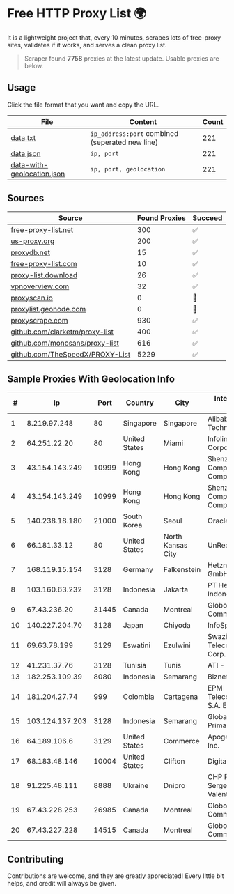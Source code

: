 
# Free HTTP Proxy List 🌍

It is a lightweight project that, every 10 minutes, scrapes lots of free-proxy sites, validates if it works, and serves a clean proxy list.


> Scraper found **7758** proxies at the latest update. Usable proxies are below.

## Usage

Click the file format that you want and copy the URL.


|File|Content|Count|
|----|-------|-----|
|[data.txt](https://raw.githubusercontent.com/themiralay/Proxy-List-World/master/data.txt)|`ip_address:port` combined (seperated new line)|221|
|[data.json](https://raw.githubusercontent.com/themiralay/Proxy-List-World/master/data.json)|`ip, port`|221|
|[data-with-geolocation.json](https://raw.githubusercontent.com/themiralay/Proxy-List-World/master/data-with-geolocation.json)|`ip, port, geolocation`|221|

## Sources

|Source|Found Proxies|Succeed|
|------|-------------|-------|
|[free-proxy-list.net](https://free-proxy-list.net)|300|✅|
|[us-proxy.org](https://www.us-proxy.org)|200|✅|
|[proxydb.net](http://proxydb.net)|15|✅|
|[free-proxy-list.com](https://free-proxy-list.com/?page=&port=&type%5B%5D=http&type%5B%5D=https&up_time=0&search=Search)|10|✅|
|[proxy-list.download](https://www.proxy-list.download/HTTP)|26|✅|
|[vpnoverview.com](https://vpnoverview.com/privacy/anonymous-browsing/free-proxy-servers)|32|✅|
|[proxyscan.io](https://www.proxyscan.io)|0|🚫|
|[proxylist.geonode.com](https://proxylist.geonode.com/api/proxy-list?limit=300&page=1&sort_by=lastChecked&sort_type=desc&protocols=http,https)|0|🚫|
|[proxyscrape.com](https://api.proxyscrape.com/v2/?request=displayproxies&protocol=http&timeout=10000&country=all&ssl=all&anonymity=all)|930|✅|
|[github.com/clarketm/proxy-list](https://raw.githubusercontent.com/clarketm/proxy-list/master/proxy-list-raw.txt)|400|✅|
|[github.com/monosans/proxy-list](https://raw.githubusercontent.com/monosans/proxy-list/main/proxies/http.txt)|616|✅|
|[github.com/TheSpeedX/PROXY-List](https://raw.githubusercontent.com/TheSpeedX/PROXY-List/master/http.txt)|5229|✅|


## Sample Proxies With Geolocation Info

|#|Ip|Port|Country|City|Internet Service Provider|
|-|--|----|-------|----|-------------------------|
|1|8.219.97.248|80|Singapore|Singapore|Alibaba (US) Technology Co., Ltd.|
|2|64.251.22.20|80|United States|Miami|Infolink Global Corporation|
|3|43.154.143.249|10999|Hong Kong|Hong Kong|Shenzhen Tencent Computer Systems Company Limited|
|4|43.154.143.249|10999|Hong Kong|Hong Kong|Shenzhen Tencent Computer Systems Company Limited|
|5|140.238.18.180|21000|South Korea|Seoul|Oracle Corporation|
|6|66.181.33.12|80|United States|North Kansas City|UnReal Servers, LLC|
|7|168.119.15.154|3128|Germany|Falkenstein|Hetzner Online GmbH|
|8|103.160.63.232|3128|Indonesia|Jakarta|PT Herza Digital Indonesia|
|9|67.43.236.20|31445|Canada|Montreal|GloboTech Communications|
|10|140.227.204.70|3128|Japan|Chiyoda|InfoSphere|
|11|69.63.78.199|3129|Eswatini|Ezulwini|Swaziland Posts & Telecommunications Corp.|
|12|41.231.37.76|3128|Tunisia|Tunis|ATI - ISP|
|13|182.253.109.39|8080|Indonesia|Semarang|Biznet Metronet|
|14|181.204.27.74|999|Colombia|Cartagena|EPM Telecomunicaciones S.A. E.S.P.|
|15|103.124.137.203|3128|Indonesia|Semarang|Global Media Data Prima|
|16|64.189.106.6|3129|United States|Commerce|Apogee Telecom Inc.|
|17|68.183.48.146|10004|United States|Clifton|DigitalOcean, LLC|
|18|91.225.48.111|8888|Ukraine|Dnipro|CHP Poddubny Sergey Valentynovich|
|19|67.43.228.253|26985|Canada|Montreal|GloboTech Communications|
|20|67.43.227.228|14515|Canada|Montreal|GloboTech Communications|



## Contributing

Contributions are welcome, and they are greatly appreciated! Every
little bit helps, and credit will always be given.

